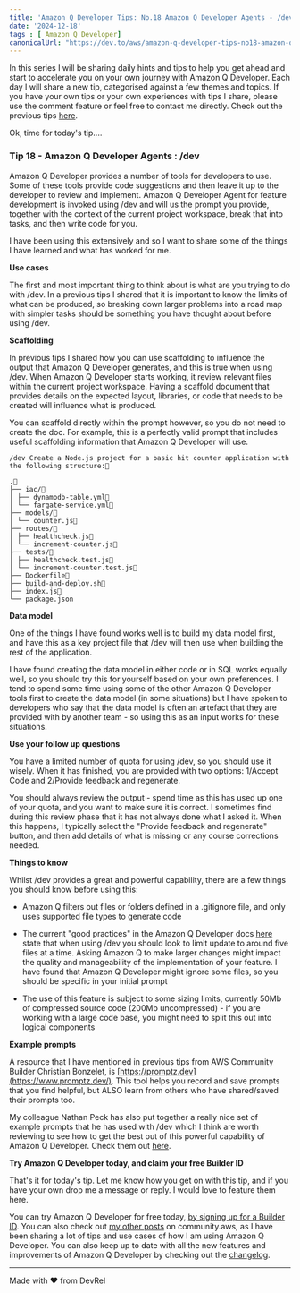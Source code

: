 ```yaml
---
title: 'Amazon Q Developer Tips: No.18 Amazon Q Developer Agents - /dev'
date: '2024-12-18'
tags : [ Amazon Q Developer]
canonicalUrl: "https://dev.to/aws/amazon-q-developer-tips-no18-amazon-q-developer-agents-dev-1i0"
---
```


In this series I will be sharing daily hints and tips to help you get ahead and start to accelerate you on your own journey with Amazon Q Developer. Each day I will share a new tip, categorised against a few themes and topics. If you have your own tips or your own experiences with tips I share, please use the comment feature or feel free to contact me directly. Check out the previous tips [here](https://dev.to/aws/amazon-q-developer-tips-no17-choose-the-right-tool-7a2).

Ok, time for today's tip....

### Tip 18 - Amazon Q Developer Agents : /dev

Amazon Q Developer provides a number of tools for developers to use. Some of these tools provide code suggestions and then leave it up to the developer to review and implement. Amazon Q Developer Agent for feature development is invoked using /dev and will us the prompt you provide, together with the context of the current project workspace, break that into tasks, and then write code for you.

I have been using this extensively and so I want to share some of the things I have learned and what has worked for me.

**Use cases**

The first and most important thing to think about is what are you trying to do with /dev. In a previous tips I shared that it is important to know the limits of what can be produced, so breaking down larger problems into a road map with simpler tasks should be something you have thought about before using /dev.

**Scaffolding**

In previous tips I shared how you can use scaffolding to influence the output that Amazon Q Developer generates, and this is true when using /dev. When Amazon Q Developer starts working, it review relevant files within the current project workspace. Having a scaffold document that provides details on the expected layout, libraries, or code that needs to be created will influence what is produced.

You can scaffold directly within the prompt however, so you do not need to create the doc. For example, this is a perfectly valid prompt that includes useful scaffolding information that Amazon Q Developer will use.

```
/dev Create a Node.js project for a basic hit counter application with the following structure:

.
├── iac/
│ ├── dynamodb-table.yml
│ └── fargate-service.yml
├── models/
│ └── counter.js
├── routes/
│ ├── healthcheck.js
│ └── increment-counter.js
├── tests/
│ ├── healthcheck.test.js
│ └── increment-counter.test.js
├── Dockerfile
├── build-and-deploy.sh
├── index.js
└── package.json
```

**Data model**

One of the things I have found works well is to build my data model first, and have this as a key project file that /dev will then use when building the rest of the application.

I have found creating the data model in either code or in SQL works equally well, so you should try this for yourself based on your own preferences. I tend to spend some time using some of the other Amazon Q Developer tools first to create the data model (in some situations) but I have spoken to developers who say that the data model is often an artefact that they are provided with by another team - so using this as an input works for these situations.

**Use your follow up questions**

You have a limited number of quota for using /dev, so you should use it wisely. When it has finished, you are provided with two options: 1/Accept Code and 2/Provide feedback and regenerate.

You should always review the output - spend time as this has used up one of your quota, and you want to make sure it is correct. I sometimes find during this review phase that it has not always done what I asked it. When this happens, I typically select the "Provide feedback and regenerate" button, and then add details of what is missing or any course corrections needed.

**Things to know**

Whilst /dev provides a great and powerful capability, there are a few things you should know before using this:

* Amazon Q filters out files or folders defined in a .gitignore file, and only uses supported file types to generate code

* The current "good practices" in the Amazon Q Developer docs [here](https://docs.aws.amazon.com/amazonq/latest/qdeveloper-ug/software-dev.html) state that when using /dev you should look to limit update to around five files at a time. Asking Amazon Q to make larger changes might impact the quality and manageability of the implementation of your feature. I have found that Amazon Q Developer might ignore some files, so you should be specific in your initial prompt

* The use of this feature is subject to some sizing limits, currently 50Mb of compressed source code (200Mb uncompressed) - if you are working with a large code base, you might need to split this out into logical components

**Example prompts**

A resource that I have mentioned in previous tips from AWS Community Builder Christian Bonzelet, is [https://promptz.dev](https://www.promptz.dev/). This tool helps you record and save prompts that you find helpful, but ALSO learn from others who have shared/saved their prompts too.

My colleague Nathan Peck has also put together a really nice set of example prompts that he has used with /dev which I think are worth reviewing to see how to get the best out of this powerful capability of Amazon Q Developer. Check them out [here](https://nathanpeck.github.io/q-developer-tips/).

**Try Amazon Q Developer today, and claim your free Builder ID**

That's it for today's tip. Let me know how you get on with this tip, and if you have your own drop me a message or reply. I would love to feature them here.

You can try Amazon Q Developer for free today, [by signing up for a Builder ID](https://community.aws/builderid?trk=34e0ecce-8101-42c4-840a-fe6170420294&sc_channel=el). You can also check out [my other posts](https://community.aws/@ricsueaws) on community.aws, as I have been sharing a lot of tips and use cases of how I am using Amazon Q Developer. You can also keep up to date with all the new features and improvements of Amazon Q Developer by checking out the [changelog](https://aws-oss.beachgeek.co.uk/40i).


---
Made with ♥ from DevRel
